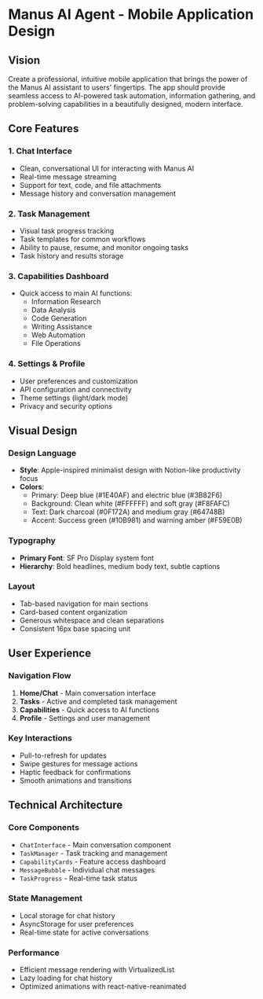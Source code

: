# Manus AI Agent - Mobile Application Design

## Vision
Create a professional, intuitive mobile application that brings the power of the Manus AI assistant to users' fingertips. The app should provide seamless access to AI-powered task automation, information gathering, and problem-solving capabilities in a beautifully designed, modern interface.

## Core Features

### 1. Chat Interface
- Clean, conversational UI for interacting with Manus AI
- Real-time message streaming
- Support for text, code, and file attachments
- Message history and conversation management

### 2. Task Management
- Visual task progress tracking
- Task templates for common workflows
- Ability to pause, resume, and monitor ongoing tasks
- Task history and results storage

### 3. Capabilities Dashboard
- Quick access to main AI functions:
  - Information Research
  - Data Analysis
  - Code Generation
  - Writing Assistance
  - Web Automation
  - File Operations

### 4. Settings & Profile
- User preferences and customization
- API configuration and connectivity
- Theme settings (light/dark mode)
- Privacy and security options

## Visual Design

### Design Language
- **Style**: Apple-inspired minimalist design with Notion-like productivity focus
- **Colors**: 
  - Primary: Deep blue (#1E40AF) and electric blue (#3B82F6)
  - Background: Clean white (#FFFFFF) and soft gray (#F8FAFC)
  - Text: Dark charcoal (#0F172A) and medium gray (#64748B)
  - Accent: Success green (#10B981) and warning amber (#F59E0B)

### Typography
- **Primary Font**: SF Pro Display system font
- **Hierarchy**: Bold headlines, medium body text, subtle captions

### Layout
- Tab-based navigation for main sections
- Card-based content organization
- Generous whitespace and clean separations
- Consistent 16px base spacing unit

## User Experience

### Navigation Flow
1. **Home/Chat** - Main conversation interface
2. **Tasks** - Active and completed task management
3. **Capabilities** - Quick access to AI functions
4. **Profile** - Settings and user management

### Key Interactions
- Pull-to-refresh for updates
- Swipe gestures for message actions
- Haptic feedback for confirmations
- Smooth animations and transitions

## Technical Architecture

### Core Components
- `ChatInterface` - Main conversation component
- `TaskManager` - Task tracking and management
- `CapabilityCards` - Feature access dashboard
- `MessageBubble` - Individual chat messages
- `TaskProgress` - Real-time task status

### State Management
- Local storage for chat history
- AsyncStorage for user preferences
- Real-time state for active conversations

### Performance
- Efficient message rendering with VirtualizedList
- Lazy loading for chat history
- Optimized animations with react-native-reanimated